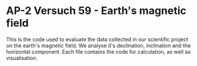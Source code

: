 # AP-2 Versuch 59 - Earth's magnetic field

This is the code used to evaluate the data collected in our scientific project on the earth's magnetic field. We analyse it's declination, inclination and
the horizontal component. Each file contains the code for calculation, as well as visualisation.
